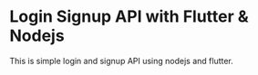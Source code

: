
# Login Signup API with Flutter & Nodejs

This is simple login and signup API using nodejs and flutter.
